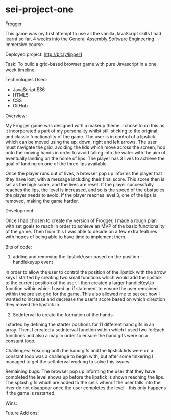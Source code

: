 # sei-project-one
Frogger 

This game was my first attempt to use all the vanilla JavaScript skills I had learnt so far, 4 weeks into the General Assembly Software Engineering Immersive course. 

Deployed project:  http://bit.ly/lipper1

Task: To build a grid-based browser game with pure Javascript in a one week timeline. 

Technologies Used:
- JavaScript ES6
- HTML5
- CSS
- GitHub 

Overview:

My Frogger game was designed with a makeup theme. 
I chose to do this as it incorporated a part of my personality whilst still sticking to the original and classic functionality of the game. 
The user is in control of a lipstick which can be moved using the up, down, right and left arrows. 
The user must navigate the grid, avoiding the lids which move across the screen, hop onto the moving hands in order to avoid falling into the water with the aim of eventually landing on the home of lips. 
The player has 3 lives to achieve the goal of landing on one of the three lips available.

Once the player runs out of lives, a browser pop up informs the player that they have lost, with a message including their final score. This score then is set as the high score, and the lives are reset. If the player successfully reaches the lips, the level is increased, and so is the speed of the obstacles the player needs to avoid. If the player reaches level 3, one of the lips is removed, making the game harder. 

Development:

Once I had chosen to create my version of Frogger, I made a rough plan with set goals to reach in order to achieve an MVP of the basic functionality of the game. Then from this I was able to decide on a few extra features with hopes of being able to have time to implement them. 

Bits of code: 

1. adding and removing the lipstick/user based on the position - handlekeyup event 

In order to allow the user to control the position of the lipstick with the arrow keys I started by creating two small functions which would add the lipstick to the current position of the user. 
I then created a larger handleKeyUp function within which I used an if statement to ensure the user remained within the pre set grid for the game. This also allowed me to set out how I wanted to increase and decrease the user's score based on which direction they moved the lipstick in. 



2. SetInterval to create the formation of the hands.

I started by defining the starter positions for 11 different hand gifs in an array. Then, I created a setInterval function within which I used two forEach functions and also a map in order to ensure the hand gifs were on a constant loop. 


Challenges:
Ensuring both the hand gifs and the lipstick lids were on a constant loop was a challenge to begin with, but after some tinkering I managed to get the setInterval working to solve this issues. 

Remaining bugs: 
The browser pop up informing the user that they have completed the level shows up before the lipstick is shown reaching the lips. 
The splash gifs which are added to the cells when/if the user falls into the river do not disappear once the user completes the level - this only happens if the game is restarted. 


Wins:

Future Add ons:
